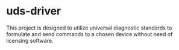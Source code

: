 # uds-driver
This project is designed to utilize universal diagnostic standards to formulate and send commands to a chosen device without need of licensing software.
